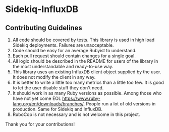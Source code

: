 # Sidekiq-InfluxDB

## Contributing Guidelines

1. All code should be covered by tests. This library is used in high load Sidekiq deployments. Failures are unacceptable.
1. Code should be easy for an average Rubyist to understand.
1. Each pull request should contain changes for a single goal.
1. All logic should be described in the README for users of the library in the most understandable and ready-to-use way.
1. This library uses an existing InfluxDB client object supplied by the user. It does not modify the client in any way.
1. It is better to write a little too many metrics than a little too few. It is good to let the user disable stuff they don't need.
1. It should work in as many Ruby versions as possible. Among those who have not yet come EOL https://www.ruby-lang.org/en/downloads/branches/.  People run a lot of old versions in production. Same for Sidekiq and InfluxDB.
1. RuboCop is not necessary and is not welcome in this project.

Thank you for your contributions!
